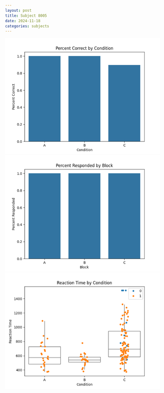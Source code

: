 ```yaml
---
layout: post
title: Subject 8005
date: 2024-11-18
categories: subjects
---
```


![](data/8005/run-3/8005_ATS_percent_correct.png)
![](data/8005/run-3/8005_ATS_percent_responded.png)
![](data/8005/run-3/8005_ATS_rt.png)
